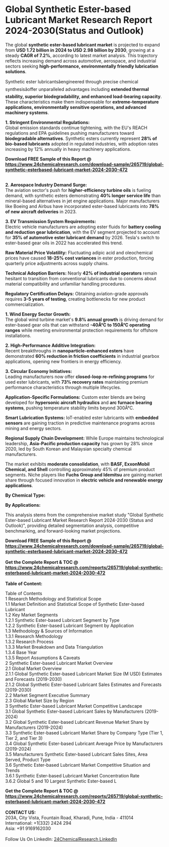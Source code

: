 <h1>Global Synthetic Ester-based Lubricant Market Research Report 2024-2030(Status and Outlook)</h1><p>The global <strong>synthetic ester-based lubricant market</strong> is projected to expand from <strong>USD 1.72 billion in 2024 to USD 2.98 billion by 2030</strong>, growing at a steady <strong>CAGR of 7.2%</strong>, according to latest market analysis. This trajectory reflects increasing demand across automotive, aerospace, and industrial sectors seeking <strong>high-performance, environmentally friendly lubrication solutions</strong>.</p><p>Synthetic ester lubricantsâengineered through precise chemical synthesisâoffer unparalleled advantages including <strong>extended thermal stability, superior biodegradability, and enhanced load-bearing capacity</strong>. These characteristics make them indispensable for <strong>extreme-temperature applications, environmentally sensitive operations, and advanced machinery systems</strong>.</p><p><strong>1. Stringent Environmental Regulations:</strong><br>
Global emission standards continue tightening, with the EU's REACH regulations and EPA guidelines pushing manufacturers toward <strong>biodegradable alternatives</strong>. Synthetic esters currently represent <strong>28% of bio-based lubricants</strong> adopted in regulated industries, with adoption rates increasing by 12% annually in heavy machinery applications.</p><div><b>Download FREE Sample of this Report @ 
            <a href="https://www.24chemicalresearch.com/download-sample/265719/global-synthetic-esterbased-lubricant-market-2024-2030-472">
            https://www.24chemicalresearch.com/download-sample/265719/global-synthetic-esterbased-lubricant-market-2024-2030-472</a></b></div><br><p><strong>2. Aerospace Industry Demand Surge:</strong><br>
The aviation sector's push for <strong>higher-efficiency turbine oils</strong> is fueling demand, with synthetic esters demonstrating <strong>40% longer service life</strong> than mineral-based alternatives in jet engine applications. Major manufacturers like Boeing and Airbus have incorporated ester-based lubricants into <strong>78% of new aircraft deliveries</strong> in 2023.</p><p><strong>3. EV Transmission System Requirements:</strong><br>
Electric vehicle manufacturers are adopting ester fluids for <strong>battery cooling and reduction gear lubrication</strong>, with the EV segment projected to account for <strong>35% of automotive ester lubricant demand</strong> by 2026. Tesla's switch to ester-based gear oils in 2022 has accelerated this trend.</p><p><strong>Raw Material Price Volatility:</strong> Fluctuating adipic acid and oleochemical prices have caused <strong>18-25% cost variances</strong> in ester production, forcing quarterly price adjustments across supply chains.</p><p><strong>Technical Adoption Barriers:</strong> Nearly <strong>42% of industrial operators</strong> remain hesitant to transition from conventional lubricants due to concerns about material compatibility and unfamiliar handling procedures.</p><p><strong>Regulatory Certification Delays:</strong> Obtaining aviation-grade approvals requires <strong>3-5 years of testing</strong>, creating bottlenecks for new product commercialization.</p><p><strong>1. Wind Energy Sector Growth:</strong><br>
The global wind turbine market's <strong>9.8% annual growth</strong> is driving demand for ester-based gear oils that can withstand <strong>-40Â°C to 150Â°C operating ranges</strong> while meeting environmental protection requirements for offshore installations.</p><p><strong>2. High-Performance Additive Integration:</strong><br>
Recent breakthroughs in <strong>nanoparticle-enhanced esters</strong> have demonstrated <strong>60% reduction in friction coefficients</strong> in industrial gearbox applications, opening new frontiers in energy efficiency.</p><p><strong>3. Circular Economy Initiatives:</strong><br>
Leading manufacturers now offer <strong>closed-loop re-refining programs</strong> for used ester lubricants, with <strong>73% recovery rates</strong> maintaining premium performance characteristics through multiple lifecycles.</p><p><strong>Application-Specific Formulations:</strong> Custom ester blends are being developed for <strong>hypersonic aircraft hydraulics</strong> and <strong>arc furnace bearing systems</strong>, pushing temperature stability limits beyond 300Â°C.</p><p><strong>Smart Lubrication Systems:</strong> IoT-enabled ester lubricants with <strong>embedded sensors</strong> are gaining traction in predictive maintenance programs across mining and energy sectors.</p><p><strong>Regional Supply Chain Development:</strong> While Europe maintains technological leadership, <strong>Asia-Pacific production capacity</strong> has grown by 28% since 2020, led by South Korean and Malaysian specialty chemical manufacturers.</p><p>The market exhibits <strong>moderate consolidation</strong>, with <strong>BASF, ExxonMobil Chemical, and Shell</strong> controlling approximately 45% of premium product segments. Niche players like <strong>Fuchs Group and Idemitsu</strong> are gaining market share through focused innovation in <strong>electric vehicle and renewable energy applications</strong>.</p><p><strong>By Chemical Type:</strong></p><p><strong>By Applications:</strong></p><p>This analysis stems from the comprehensive market study "Global Synthetic Ester-based Lubricant Market Research Report 2024-2030 (Status and Outlook)", providing detailed segmentation analysis, competitive benchmarking, and forward-looking market projections.</p><div><b>Download FREE Sample of this Report @ 
            <a href="https://www.24chemicalresearch.com/download-sample/265719/global-synthetic-esterbased-lubricant-market-2024-2030-472">
            https://www.24chemicalresearch.com/download-sample/265719/global-synthetic-esterbased-lubricant-market-2024-2030-472</a></b></div><br><div><b>Get the Complete Report & TOC @ 
            <a href="https://www.24chemicalresearch.com/reports/265719/global-synthetic-esterbased-lubricant-market-2024-2030-472">
            https://www.24chemicalresearch.com/reports/265719/global-synthetic-esterbased-lubricant-market-2024-2030-472</a></b></div><br>
            <b>Table of Content:</b><p>Table of Contents<br />
1 Research Methodology and Statistical Scope<br />
1.1 Market Definition and Statistical Scope of Synthetic Ester-based Lubricant<br />
1.2 Key Market Segments<br />
1.2.1 Synthetic Ester-based Lubricant Segment by Type<br />
1.2.2 Synthetic Ester-based Lubricant Segment by Application<br />
1.3 Methodology & Sources of Information<br />
1.3.1 Research Methodology<br />
1.3.2 Research Process<br />
1.3.3 Market Breakdown and Data Triangulation<br />
1.3.4 Base Year<br />
1.3.5 Report Assumptions & Caveats<br />
2 Synthetic Ester-based Lubricant Market Overview<br />
2.1 Global Market Overview<br />
2.1.1 Global Synthetic Ester-based Lubricant Market Size (M USD) Estimates and Forecasts (2019-2030)<br />
2.1.2 Global Synthetic Ester-based Lubricant Sales Estimates and Forecasts (2019-2030)<br />
2.2 Market Segment Executive Summary<br />
2.3 Global Market Size by Region<br />
3 Synthetic Ester-based Lubricant Market Competitive Landscape<br />
3.1 Global Synthetic Ester-based Lubricant Sales by Manufacturers (2019-2024)<br />
3.2 Global Synthetic Ester-based Lubricant Revenue Market Share by Manufacturers (2019-2024)<br />
3.3 Synthetic Ester-based Lubricant Market Share by Company Type (Tier 1, Tier 2, and Tier 3)<br />
3.4 Global Synthetic Ester-based Lubricant Average Price by Manufacturers (2019-2024)<br />
3.5 Manufacturers Synthetic Ester-based Lubricant Sales Sites, Area Served, Product Type<br />
3.6 Synthetic Ester-based Lubricant Market Competitive Situation and Trends<br />
3.6.1 Synthetic Ester-based Lubricant Market Concentration Rate<br />
3.6.2 Global 5 and 10 Largest Synthetic Ester-based L</p><div><b>Get the Complete Report & TOC @ 
            <a href="https://www.24chemicalresearch.com/reports/265719/global-synthetic-esterbased-lubricant-market-2024-2030-472">
            https://www.24chemicalresearch.com/reports/265719/global-synthetic-esterbased-lubricant-market-2024-2030-472</a></b></div><br><b>CONTACT US:</b><br>
            203A, City Vista, Fountain Road, Kharadi, Pune, India - 411014<br>
            International: +1(332) 2424 294<br>
            Asia: +91 9169162030 <br><br>
            Follow Us On LinkedIn: <a href="https://www.linkedin.com/company/24chemicalresearch/">24ChemicalResearch LinkedIn</a>